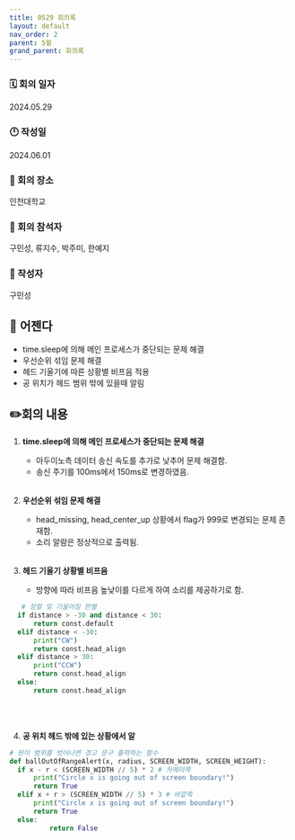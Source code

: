 ```yaml
---
title: 0529 회의록
layout: default
nav_order: 2
parent: 5월
grand_parent: 회의록
---
```


### 🗓️ 회의 일자

2024.05.29

### 🕛 작성일

2024.06.01

### 🚩 회의 장소

인천대학교

### 🤝 회의 참석자

구민성, 류지수, 박주미, 한예지

### 🙎 작성자

구민성

## 📣 어젠다

- time.sleep에 의해 메인 프로세스가 중단되는 문제 해결
- 우선순위 섞임 문제 해결
- 헤드 기울기에 따른 상황별 비프음 적용
- 공 위치가 헤드 범위 밖에 있을때 알림

## ✏️회의 내용

1. **time.sleep에 의해 메인 프로세스가 중단되는 문제 해결**

   - 아두이노측 데이터 송신 속도를 추가로 낮추어 문제 해결함.
   - 송신 주기를 100ms에서 150ms로 변경하였음.
     <br/><br/>

2. **우선순위 섞임 문제 해결**

   - head_missing, head_center_up 상황에서 flag가 999로 변경되는 문제 존재함.
   - 소리 알람은 정상적으로 출력됨. 
     <br/><br/>

3. **헤드 기울기 상황별 비프음**

   - 방향에 따라 비프음 높낮이를 다르게 하여 소리를 제공하기로 함.
  ```python
     # 정렬 및 기울어짐 판별
    if distance > -30 and distance < 30:
        return const.default
    elif distance < -30:
        print("CW")
        return const.head_align
    elif distance > 30:
        print("CCW")
        return const.head_align
    else:
        return const.head_align
  ```

  <br/><br/>

4. **공 위치 헤드 밖에 있는 상황에서 알**

  ```python
# 원이 범위를 벗어나면 경고 문구 출력하는 함수
def ballOutOfRangeAlert(x, radius, SCREEN_WIDTH, SCREEN_HEIGHT):
    if x - r < (SCREEN_WIDTH // 5) * 2 # 카메라쪽
        print("Circle x is going out of screen boundary!")
        return True
    elif x + r > (SCREEN_WIDTH // 5) * 3 # 바깥쪽
        print("Circle x is going out of screen boundary!")
        return True    
    else:
		    return False
  ```

  <br/><br/>
